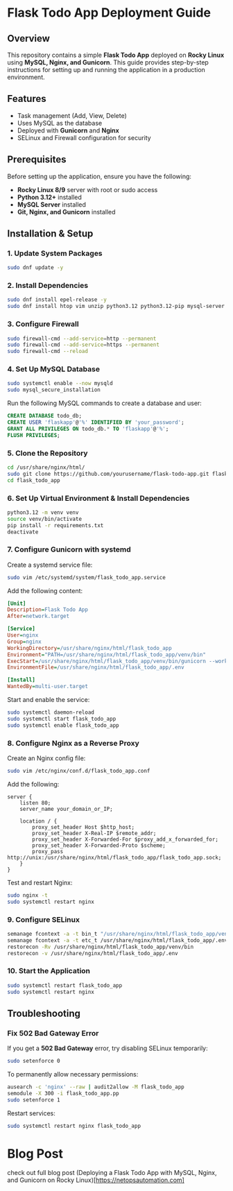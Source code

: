 # Flask Todo App Deployment Guide

## Overview
This repository contains a simple **Flask Todo App** deployed on **Rocky Linux** using **MySQL, Nginx, and Gunicorn**. This guide provides step-by-step instructions for setting up and running the application in a production environment.

## Features
- Task management (Add, View, Delete)
- Uses MySQL as the database
- Deployed with **Gunicorn** and **Nginx**
- SELinux and Firewall configuration for security

## Prerequisites
Before setting up the application, ensure you have the following:
- **Rocky Linux 8/9** server with root or sudo access
- **Python 3.12+** installed
- **MySQL Server** installed
- **Git, Nginx, and Gunicorn** installed

## Installation & Setup
### 1. Update System Packages
```bash
sudo dnf update -y
```

### 2. Install Dependencies
```bash
sudo dnf install epel-release -y
sudo dnf install htop vim unzip python3.12 python3.12-pip mysql-server mysql python3.12-devel gcc nginx git -y
```

### 3. Configure Firewall
```bash
sudo firewall-cmd --add-service=http --permanent
sudo firewall-cmd --add-service=https --permanent
sudo firewall-cmd --reload
```

### 4. Set Up MySQL Database
```bash
sudo systemctl enable --now mysqld
sudo mysql_secure_installation
```
Run the following MySQL commands to create a database and user:
```sql
CREATE DATABASE todo_db;
CREATE USER 'flaskapp'@'%' IDENTIFIED BY 'your_password';
GRANT ALL PRIVILEGES ON todo_db.* TO 'flaskapp'@'%';
FLUSH PRIVILEGES;
```

### 5. Clone the Repository
```bash
cd /usr/share/nginx/html/
sudo git clone https://github.com/yourusername/flask-todo-app.git flask_todo_app
cd flask_todo_app
```

### 6. Set Up Virtual Environment & Install Dependencies
```bash
python3.12 -m venv venv
source venv/bin/activate
pip install -r requirements.txt
deactivate
```

### 7. Configure Gunicorn with systemd
Create a systemd service file:
```bash
sudo vim /etc/systemd/system/flask_todo_app.service
```
Add the following content:
```ini
[Unit]
Description=Flask Todo App
After=network.target

[Service]
User=nginx
Group=nginx
WorkingDirectory=/usr/share/nginx/html/flask_todo_app
Environment="PATH=/usr/share/nginx/html/flask_todo_app/venv/bin"
ExecStart=/usr/share/nginx/html/flask_todo_app/venv/bin/gunicorn --workers 3 --bind unix:flask_todo_app.sock -m 007 app:app
EnvironmentFile=/usr/share/nginx/html/flask_todo_app/.env

[Install]
WantedBy=multi-user.target
```
Start and enable the service:
```bash
sudo systemctl daemon-reload
sudo systemctl start flask_todo_app
sudo systemctl enable flask_todo_app
```

### 8. Configure Nginx as a Reverse Proxy
Create an Nginx config file:
```bash
sudo vim /etc/nginx/conf.d/flask_todo_app.conf
```
Add the following:
```nginx
server {
    listen 80;
    server_name your_domain_or_IP;

    location / {
        proxy_set_header Host $http_host;
        proxy_set_header X-Real-IP $remote_addr;
        proxy_set_header X-Forwarded-For $proxy_add_x_forwarded_for;
        proxy_set_header X-Forwarded-Proto $scheme;
        proxy_pass http://unix:/usr/share/nginx/html/flask_todo_app/flask_todo_app.sock;
    }
}
```
Test and restart Nginx:
```bash
sudo nginx -t
sudo systemctl restart nginx
```

### 9. Configure SELinux
```bash
semanage fcontext -a -t bin_t "/usr/share/nginx/html/flask_todo_app/venv/bin(/.*)?"
semanage fcontext -a -t etc_t /usr/share/nginx/html/flask_todo_app/.env
restorecon -Rv /usr/share/nginx/html/flask_todo_app/venv/bin
restorecon -v /usr/share/nginx/html/flask_todo_app/.env
```

### 10. Start the Application
```bash
sudo systemctl restart flask_todo_app
sudo systemctl restart nginx
```

## Troubleshooting
### Fix 502 Bad Gateway Error
If you get a **502 Bad Gateway** error, try disabling SELinux temporarily:
```bash
sudo setenforce 0
```
To permanently allow necessary permissions:
```bash
ausearch -c 'nginx' --raw | audit2allow -M flask_todo_app
semodule -X 300 -i flask_todo_app.pp
sudo setenforce 1
```
Restart services:
```bash
sudo systemctl restart nginx flask_todo_app
```

# Blog Post
check out full blog post (Deploying a Flask Todo App with MySQL, Nginx, and Gunicorn on Rocky Linux)[https://netopsautomation.com]
